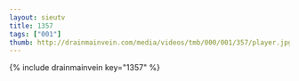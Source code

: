 ```yaml
--- 
layout: sieutv
title: 1357
tags: ["001"]
thumb: http://drainmainvein.com/media/videos/tmb/000/001/357/player.jpg
---
```

{% include drainmainvein key="1357" %} 

